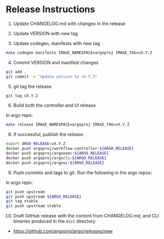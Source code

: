 # Release Instructions

1. Update CHANGELOG.md with changes in the release

2. Update VERSION with new tag

3. Update codegen, manifests with new tag

```bash
make codegen manifests IMAGE_NAMESPACE=argoproj IMAGE_TAG=vX.Y.Z
```

4. Commit VERSION and manifest changes

```bash
git add .
git commit -m "Update version to vX.Y.Z"
```

5. git tag the release

```bash
git tag vX.Y.Z
```

6. Build both the controller and UI release

In argo repo:
```bash
make release IMAGE_NAMESPACE=argoproj IMAGE_TAG=vX.Y.Z
```

8. If successful, publish the release:
```bash
export ARGO_RELEASE=vX.Y.Z
docker push argoproj/workflow-controller:${ARGO_RELEASE}
docker push argoproj/argoexec:${ARGO_RELEASE}
docker push argoproj/argocli:${ARGO_RELEASE}
docker push argoproj/argoui:${ARGO_RELEASE}
```

9. Push commits and tags to git. Run the following in the argo repos:

In argo repo:
```bash
git push upstream
git push upstream ${ARGO_RELEASE}
git tag stable
git push upstream stable
```

10. Draft GitHub release with the content from CHANGELOG.md, and CLI binaries produced in the `dist` directory

* https://github.com/argoproj/argo/releases/new
